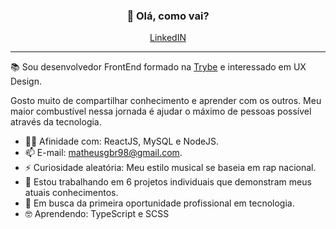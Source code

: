 <h3 align="center">👋 Olá, como vai? </h3>
<p align="center">
  <a href="https://www.linkedin.com/in/matheusgb/">LinkedIN</a>
</p>

---
📚 Sou desenvolvedor FrontEnd formado na <a href="https://www.betrybe.com">Trybe</a> e interessado em UX Design. 

Gosto muito de compartilhar conhecimento e aprender com os outros. Meu maior combustível nessa jornada é ajudar o máximo de pessoas possível através da tecnologia.

- 🧑‍💻 Afinidade com: ReactJS, MySQL e NodeJS.
- 📫 E-mail: matheusgbr98@gmail.com.
- ⚡ Curiosidade aleatória: Meu estilo musical se baseia em rap nacional.
- 🔭 Estou trabalhando em 6 projetos individuais que demonstram meus atuais conhecimentos.
- 🚀 Em busca da primeira oportunidade profissional em tecnologia.
- 🤓 Aprendendo: TypeScript e SCSS
